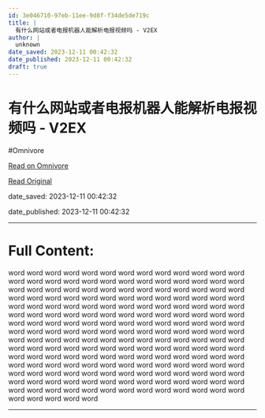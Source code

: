 ```yaml
---
id: 3e046710-97eb-11ee-9d8f-f34de5de719c
title: |
  有什么网站或者电报机器人能解析电报视频吗 - V2EX
author: |
  unknown
date_saved: 2023-12-11 00:42:32
date_published: 2023-12-11 00:42:32
draft: true
---
```


# 有什么网站或者电报机器人能解析电报视频吗 - V2EX
#Omnivore

[Read on Omnivore](https://omnivore.app/me/v-2-ex-18c577abd24)

[Read Original](https://www.v2ex.com/t/999355)

date_saved: 2023-12-11 00:42:32

date_published: 2023-12-11 00:42:32

--- 

# Full Content: 

word word word word word word word word word word word word word word word word word word word word word word word word word word word word word word word word word word word word word word word word word word word word word word word word word word word word word word word word word word word word word word word word word word word word word word word word word word word word word word word word word word word word word word word word word word word word word word word word word word word word word word word word word word word word word word word word word word word word word word word word word word word word word word word word word word word word word word word word word word word word word word word word word word word word word word word word word word word word word word word word word word word word word word word word word word word word word word word word word word word word word word word word word word word word word word word word word word word word word word word word

---

